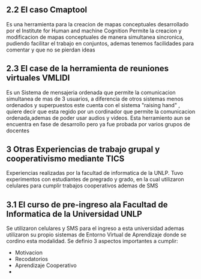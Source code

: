 

## 2.2 El caso Cmaptool

Es una herramienta para la creacion de mapas conceptuales desarrollado por el Institute for Human and machine Cognition
Permite la creacion y modificacion de mapas conceptuales de manera simultanea sincronica, pudiendo facilitar el trabajo en conjuntos, ademas tenemos facilidades para comentar y que no se pierdan ideas
## 2.3 El case de la herramienta de reuniones virtuales VMLIDI
Es un Sistema de mensajeria ordenada que permite la comunicacion simultanea de mas de 3 usuarios, a diferencia de otros sistemas menos ordenados y superpuestos este cuenta con el sistema "raising hand" , quiere decir que esta regido por un cordinador que permite la comunicacion ordenada,ademas de poder usar audios y videos.
Esta herramiento aun se encuentra en fase de desarrollo pero ya fue probada por varios grupos de docentes
## 3 Otras Experiencias de trabajo grupal y cooperativismo mediante TICS
Experiencias realizadas por la facultad de informatica de la UNLP.
Tuvo experimentos con estudiantes de pregrado y grado, en la cual utilizaron celulares para cumplir trabajos cooperativos ademas de SMS

## 3.1 El curso de pre-ingreso ala Facultad de Informatica de la Universidad UNLP

Se utilizaron celulares y SMS para el ingreso a esta universidad ademas utilizaron su propio sistemas de Entorno Virtual de Aprendizaje donde se cordino esta modalidad.
Se definio 3 aspectos importantes a cumplir:
- Motivacion
- Recodatorios
- Aprendizaje Cooperativo
- 
<!--stackedit_data:
eyJoaXN0b3J5IjpbLTU0NDg4MTgzOV19
-->